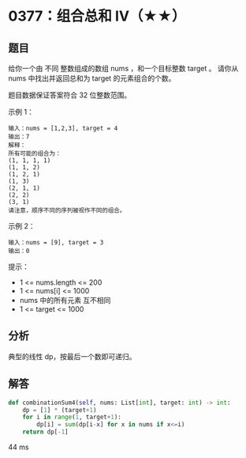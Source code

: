 # 0377：组合总和 Ⅳ（★★）



## 题目

给你一个由 不同 整数组成的数组 nums ，和一个目标整数 target 。
请你从 nums 中找出并返回总和为 target 的元素组合的个数。

题目数据保证答案符合 32 位整数范围。


示例 1：

    输入：nums = [1,2,3], target = 4
    输出：7
    解释：
    所有可能的组合为：
    (1, 1, 1, 1)
    (1, 1, 2)
    (1, 2, 1)
    (1, 3)
    (2, 1, 1)
    (2, 2)
    (3, 1)
    请注意，顺序不同的序列被视作不同的组合。

示例 2：

    输入：nums = [9], target = 3
    输出：0

提示：
- 1 <= nums.length <= 200
- 1 <= nums[i] <= 1000
- nums 中的所有元素 互不相同
- 1 <= target <= 1000
    
## 分析

典型的线性 dp，按最后一个数即可递归。

## 解答

```python
def combinationSum4(self, nums: List[int], target: int) -> int:
    dp = [1] * (target+1)
    for i in range(1, target+1):
        dp[i] = sum(dp[i-x] for x in nums if x<=i)
    return dp[-1]
```
44 ms


